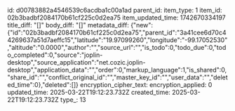 id: d00783882a4546539c6acdba1c00a1ad
parent_id: 
item_type: 1
item_id: 02b3badbf2084170b61cf225c0d2ea75
item_updated_time: 1742670334197
title_diff: "[]"
body_diff: "[]"
metadata_diff: {"new":{"id":"02b3badbf2084170b61cf225c0d2ea75","parent_id":"3a41cee6d70c44269637a51d7aeffc15","latitude":"19.97099260","longitude":"-99.17052530","altitude":"0.0000","author":"","source_url":"","is_todo":0,"todo_due":0,"todo_completed":0,"source":"joplin-desktop","source_application":"net.cozic.joplin-desktop","application_data":"","order":0,"markup_language":1,"is_shared":0,"share_id":"","conflict_original_id":"","master_key_id":"","user_data":"","deleted_time":0},"deleted":[]}
encryption_cipher_text: 
encryption_applied: 0
updated_time: 2025-03-22T19:12:23.732Z
created_time: 2025-03-22T19:12:23.732Z
type_: 13